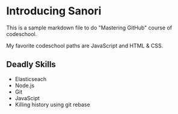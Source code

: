 # Introducing Sanori

This is a sample markdown file to do "Mastering GitHub" course of codeschool.

My favorite codeschool paths are JavaScript and HTML & CSS.

## Deadly Skills
 * Elasticseach
 * Node.js
 * Git
 * JavaScipt
 * Killing history using git rebase
